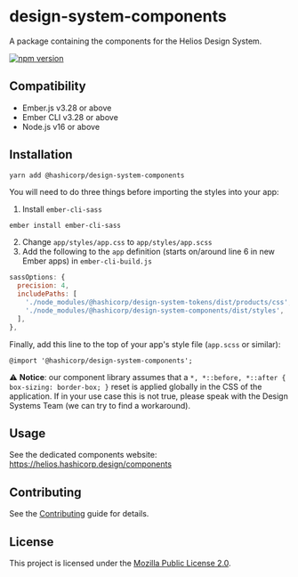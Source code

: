 design-system-components
==============================================================================

A package containing the components for the Helios Design System.

[![npm version](https://badge.fury.io/js/%40hashicorp%2Fdesign-system-components.svg)](https://badge.fury.io/js/%40hashicorp%2Fdesign-system-components)


Compatibility
------------------------------------------------------------------------------

* Ember.js v3.28 or above
* Ember CLI v3.28 or above
* Node.js v16 or above


Installation
------------------------------------------------------------------------------

```
yarn add @hashicorp/design-system-components
```

You will need to do three things before importing the styles into your app:

1. Install `ember-cli-sass`

```bash
ember install ember-cli-sass
```

2. Change `app/styles/app.css` to `app/styles/app.scss`
3. Add the following to the `app` definition (starts on/around line 6 in new Ember apps) in `ember-cli-build.js`

```js
sassOptions: {
  precision: 4,
  includePaths: [
    './node_modules/@hashicorp/design-system-tokens/dist/products/css',
    './node_modules/@hashicorp/design-system-components/dist/styles',
  ],
},
```

Finally, add this line to the top of your app's style file (`app.scss` or similar):

```
@import '@hashicorp/design-system-components';
```

⚠️ **Notice**: our component library assumes that a `*, *::before, *::after { box-sizing: border-box; }` reset is applied globally in the CSS of the application. If in your use case this is not true, please speak with the Design Systems Team (we can try to find a workaround).

Usage
------------------------------------------------------------------------------

See the dedicated components website: https://helios.hashicorp.design/components


Contributing
------------------------------------------------------------------------------

See the [Contributing](CONTRIBUTING.md) guide for details.


License
------------------------------------------------------------------------------

This project is licensed under the [Mozilla Public License 2.0](LICENSE.md).
